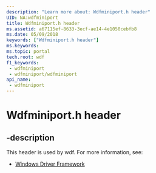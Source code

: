 ```yaml
---
description: "Learn more about: Wdfminiport.h header"
UID: NA:wdfminiport
title: Wdfminiport.h header
ms.assetid: a67115ef-8633-3ecf-ae14-4e1050cebfb8
ms.date: 05/09/2018
keywords: ["Wdfminiport.h header"]
ms.keywords: 
ms.topic: portal
tech.root: wdf
f1_keywords:
 - wdfminiport
 - wdfminiport/wdfminiport
api_name:
 - wdfminiport
---
```


# Wdfminiport.h header


## -description

This header is used by wdf. For more information, see:

- [Windows Driver Framework](../_wdf/index.md)

